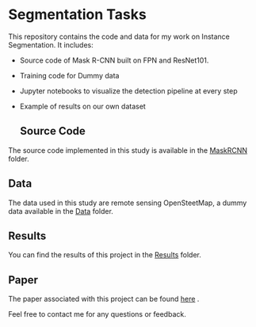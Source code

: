 # Segmentation Tasks

This repository contains the code and data for my work on Instance Segmentation. 
It includes:
- Source code of Mask R-CNN built on FPN and ResNet101.
- Training code for Dummy data
- Jupyter notebooks to visualize the detection pipeline at every step
- Example of results on our own dataset

  ## Source Code

The source code implemented in this study is available in the [MaskRCNN](MaskRCNN) folder.

## Data

The data used in this study are remote sensing OpenSteetMap, a dummy data available in the [Data](Data) folder. 


## Results

You can find the results of this project in the [Results](Results) folder.

## Paper

The paper associated with this project can be found [here](https://www.sciencedirect.com/science/article/pii/S2667393223000029) .


Feel free to contact me for any questions or feedback.
